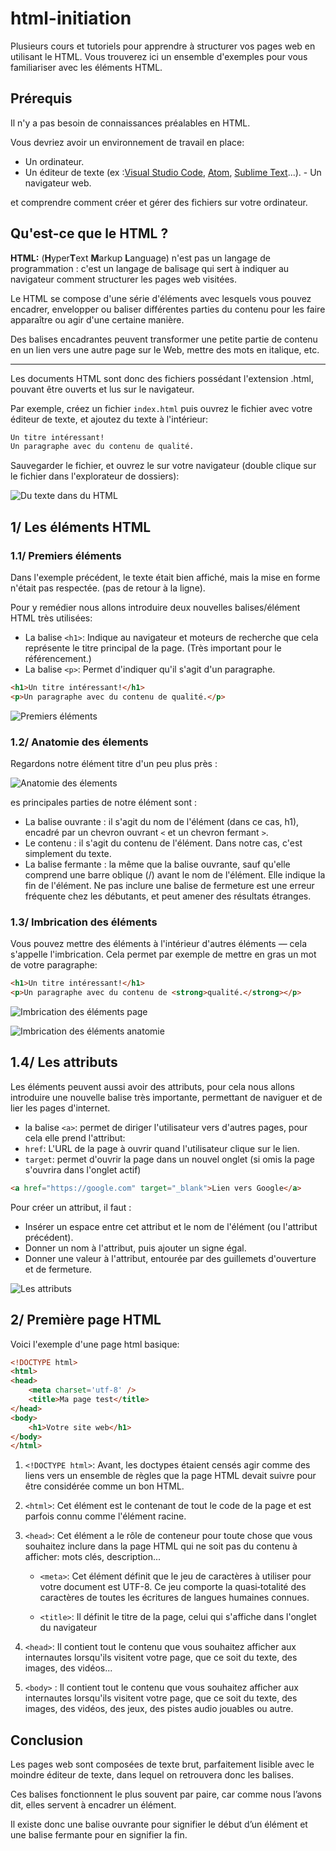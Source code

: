 # html-initiation

Plusieurs cours et tutoriels pour apprendre à structurer vos pages web en utilisant le HTML. Vous trouverez ici un ensemble d'exemples pour vous familiariser avec les éléments HTML.

## Prérequis

Il n'y a pas besoin de connaissances préalables en HTML.

Vous devriez avoir un environnement de travail en place:

- Un ordinateur.
- Un éditeur de texte (ex :[Visual Studio Code]("https://code.visualstudio.com/"), [Atom]('https://atom.io/'), [Sublime Text]('https://www.sublimetext.com/')...). - Un navigateur web.

et comprendre comment créer et gérer des fichiers sur votre ordinateur.

## Qu'est-ce que le HTML ?

**HTML:** (**H**yper**T**ext **M**arkup **L**anguage) n'est pas un langage de programmation : c'est un langage de balisage qui sert à indiquer au navigateur comment structurer les pages web visitées.

Le HTML se compose d'une série d'éléments avec lesquels vous pouvez encadrer, envelopper ou baliser différentes parties du contenu pour les faire apparaître ou agir d'une certaine manière.

Des balises encadrantes peuvent transformer une petite partie de contenu en un lien vers une autre page sur le Web, mettre des mots en italique, etc.

---

Les documents HTML sont donc des fichiers possédant l'extension .html, pouvant être ouverts et lus sur le navigateur.

Par exemple, créez un fichier ```index.html``` puis ouvrez le fichier avec votre éditeur de texte, et ajoutez du texte à l'intérieur:

```html
Un titre intéressant!
Un paragraphe avec du contenu de qualité.
```

Sauvegarder le fichier, et ouvrez le sur votre navigateur (double clique sur le fichier dans l'explorateur de dossiers):

![Du texte dans du HTML](https://djemai-samt.com/blog/2.programmation/1.web/1.html/1.html-initiation/1.html-introduction/1.html-page.png)

## 1/ Les éléments HTML

### 1.1/ Premiers éléments

Dans l'exemple précédent, le texte était bien affiché, mais la mise en forme n'était pas respectée. (pas de retour à la ligne).

Pour y remédier nous allons introduire deux nouvelles balises/élément HTML très utilisées:

- La balise ```<h1>```: Indique au navigateur et moteurs de recherche que cela représente le titre principal de la page. (Très important pour le référencement.)
- La balise ```<p>```: Permet d'indiquer qu'il s'agit d'un paragraphe.

```html
<h1>Un titre intéressant!</h1>
<p>Un paragraphe avec du contenu de qualité.</p>
```

![Premiers éléments](https://djemai-samt.com/blog/2.programmation/1.web/1.html/1.html-initiation/1.html-introduction/2.html-page.png)

### 1.2/ Anatomie des élements

Regardons notre élément titre d'un peu plus près :

![Anatomie des élements](https://djemai-samt.com/blog/2.programmation/1.web/1.html/1.html-initiation/1.html-introduction/4.elements-anatomy.png)

es principales parties de notre élément sont :

- La balise ouvrante : il s'agit du nom de l'élément (dans ce cas, h1), encadré par un chevron ouvrant ```<``` et un chevron fermant ```>```.
- Le contenu : il s'agit du contenu de l'élément. Dans notre cas, c'est simplement du texte.
- La balise fermante : la même que la balise ouvrante, sauf qu'elle comprend une barre oblique (/) avant le nom de l'élément. Elle indique la fin de l'élément. Ne pas inclure une balise de fermeture est une erreur fréquente chez les débutants, et peut amener des résultats étranges.

### 1.3/ Imbrication des éléments

Vous pouvez mettre des éléments à l'intérieur d'autres éléments — cela s'appelle l'imbrication. Cela permet par exemple de mettre en gras un mot de votre paragraphe:

```html
<h1>Un titre intéressant!</h1>
<p>Un paragraphe avec du contenu de <strong>qualité.</strong></p>
```

![Imbrication des éléments page](https://djemai-samt.com/blog/2.programmation/1.web/1.html/1.html-initiation/1.html-introduction/3.html-page.png)

![Imbrication des éléments anatomie](https://djemai-samt.com/blog/2.programmation/1.web/1.html/1.html-initiation/1.html-introduction/5.html-imbrication.png)

## 1.4/ Les attributs

Les éléments peuvent aussi avoir des attributs, pour cela nous allons introduire une nouvelle balise très importante, permettant de naviguer et de lier les pages d'internet.

- la balise ```<a>```: permet de diriger l'utilisateur vers d'autres pages, pour cela elle prend l'attribut:
- ```href```: L'URL de la page à ouvrir quand l'utilisateur clique sur le lien.
- ```target```: permet d'ouvrir la page dans un nouvel onglet (si omis la page s'ouvrira dans l'onglet actif)

```html
<a href="https://google.com" target="_blank">Lien vers Google</a>
```

Pour créer un attribut, il faut :

- Insérer un espace entre cet attribut et le nom de l'élément (ou l'attribut précédent).
- Donner un nom à l'attribut, puis ajouter un signe égal.
- Donner une valeur à l'attribut, entourée par des guillemets d'ouverture et de fermeture.

![Les attributs](https://djemai-samt.com/blog/2.programmation/1.web/1.html/1.html-initiation/1.html-introduction/6.html-attributs.png)

## 2/ Première page HTML

Voici l'exemple d'une page html basique:

```html
<!DOCTYPE html>
<html>
<head>
    <meta charset='utf-8' />
    <title>Ma page test</title>
</head>
<body>
    <h1>Votre site web</h1>
</body>
</html>
````

1. ```<!DOCTYPE html>```: Avant, les doctypes étaient censés agir comme des liens vers un ensemble de règles que la page HTML devait suivre pour être considérée comme un bon HTML.

2. ```<html>```: Cet élément est le contenant de tout le code de la page et est parfois connu comme l'élément racine.

3. ```<head>```: Cet élément a le rôle de conteneur pour toute chose que vous souhaitez inclure dans la page HTML qui ne soit pas du contenu à afficher: mots clés, description...
    - ```<meta>```: Cet élément définit que le jeu de caractères à utiliser pour votre document est UTF-8. Ce jeu comporte la quasi‑totalité des caractères de toutes les écritures de langues humaines connues.

    - ```<title>```: Il définit le titre de la page, celui qui s'affiche dans l'onglet du navigateur

4. ```<head>```: Il contient tout le contenu que vous souhaitez afficher aux internautes lorsqu'ils visitent votre page, que ce soit du texte, des images, des vidéos...

5. ```<body>``` : Il contient tout le contenu que vous souhaitez afficher aux internautes lorsqu'ils visitent votre page, que ce soit du texte, des images, des vidéos, des jeux, des pistes audio jouables ou autre.

## Conclusion

Les pages web sont composées de texte brut, parfaitement lisible avec le moindre
éditeur de texte, dans lequel on retrouvera donc les balises.

Ces balises fonctionnent
le plus souvent par paire, car comme nous l’avons dit, elles servent à encadrer un
élément.

Il existe donc une balise ouvrante pour signifier le début d’un élément et
une balise fermante pour en signifier la fin.
